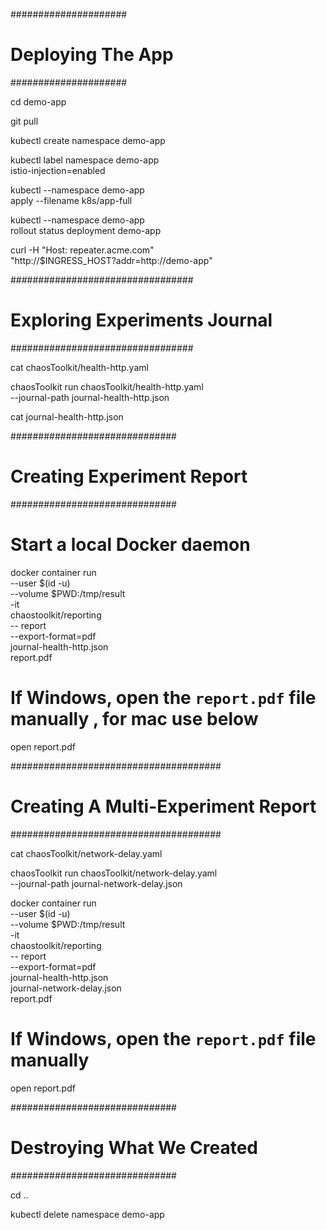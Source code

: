 #####################
# Deploying The App #
#####################

cd demo-app

git pull

kubectl create namespace demo-app

kubectl label namespace demo-app \
    istio-injection=enabled

kubectl --namespace demo-app \
    apply --filename k8s/app-full

kubectl --namespace demo-app \
    rollout status deployment demo-app

curl -H "Host: repeater.acme.com" \
    "http://$INGRESS_HOST?addr=http://demo-app"

#################################
# Exploring Experiments Journal #
#################################

cat chaosToolkit/health-http.yaml

chaosToolkit run chaosToolkit/health-http.yaml \
    --journal-path journal-health-http.json

cat journal-health-http.json

##############################
# Creating Experiment Report #
##############################

# Start a local Docker daemon

docker container run \
    --user $(id -u) \
    --volume $PWD:/tmp/result \
    -it \
    chaostoolkit/reporting \
     -- report \
     --export-format=pdf \
    journal-health-http.json \
    report.pdf

# If Windows, open the `report.pdf` file manually , for mac use below
open report.pdf

######################################
# Creating A Multi-Experiment Report #
######################################

cat chaosToolkit/network-delay.yaml

chaosToolkit run chaosToolkit/network-delay.yaml \
    --journal-path journal-network-delay.json

docker container run \
    --user $(id -u) \
    --volume $PWD:/tmp/result \
    -it \
    chaostoolkit/reporting \
     -- report \
     --export-format=pdf \
    journal-health-http.json \
    journal-network-delay.json \
    report.pdf

# If Windows, open the `report.pdf` file manually
open report.pdf

##############################
# Destroying What We Created #
##############################

cd ..

kubectl delete namespace demo-app